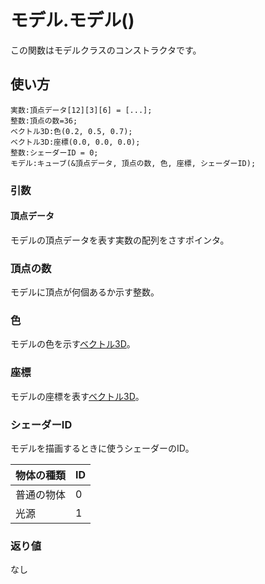 # モデル.モデル()

この関数はモデルクラスのコンストラクタです。

## 使い方

```
実数:頂点データ[12][3][6] = [...];
整数:頂点の数=36;
ベクトル3D:色(0.2, 0.5, 0.7);
ベクトル3D:座標(0.0, 0.0, 0.0);
整数:シェーダーID = 0;
モデル:キューブ(&頂点データ, 頂点の数, 色, 座標, シェーダーID);
```

### 引数

#### 頂点データ

モデルの頂点データを表す実数の配列をさすポインタ。

### 頂点の数

モデルに頂点が何個あるか示す整数。

### 色

モデルの色を示す[ベクトル3D](/lib/math/vec3)。

### 座標

モデルの座標を表す[ベクトル3D](/lib/math/vec3)。

### シェーダーID

モデルを描画するときに使うシェーダーのID。

| 物体の種類 | ID |
|-----------|----|
| 普通の物体 |  0 |
| 光源 | 1 |

### 返り値

なし
